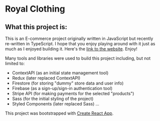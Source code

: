 # Royal Clothing

## What this project is:

This is an E-commerce project originally written in JavaScript but recently re-written in TypeScript. I hope that you enjoy playing around with it just as much as I enjoyed building it. Here's the [link to the website](https://crown-clothing-ikk.netlify.app/). Enjoy!

Many tools and libraries were used to build this project including, but not limited to: 
 - ContextAPI (as an initial state management tool)
 - Redux (later replaced ContextAPI)
 - Firestore (for storing "dummy" store data and user info)
 - Firebase (as a sign-up/sign-in authentication tool)
 - Stripe API (for making payments for the selected "products")
 - Sass (for the initial styling of the project)
 - Styled Components (later replaced Sass)
 ...
 
This project was bootstrapped with [Create React App](https://github.com/facebook/create-react-app).

